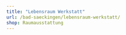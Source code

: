 ```yaml
---
title: "Lebensraum Werkstatt"
url: /bad-saeckingen/lebensraum-werkstatt/
shop: Raumausstattung
---
```

